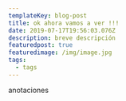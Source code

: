 ```yaml
---
templateKey: blog-post
title: ok ahora vamos a ver !!!
date: 2019-07-17T19:56:03.076Z
description: breve descripción
featuredpost: true
featuredimage: /img/image.jpg
tags:
  - tags
---
```

anotaciones
